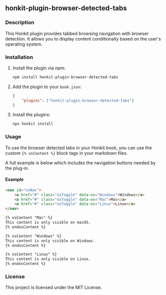 ## honkit-plugin-browser-detected-tabs

### Description
This Honkit plugin provides tabbed browsing navigation with browser detection. It allows you to display content conditionally based on the user's operating system.

### Installation
1. Install the plugin via npm:
    ```sh
    npm install honkit-plugin-browser-detected-tabs
    ```

2. Add the plugin to your `book.json`:
    ```json
    {
        "plugins": ["honkit-plugin-browser-detected-tabs"]
    }
    ```

3. Install the plugins:
    ```sh
    npx honkit install
    ```

### Usage
To use the browser detected tabs in your Honkit book, you can use the custom `{% osContent %}` block tags in your markdown files.

A full example is below which includes the navigation buttons needed by the plug-in.
#### Example
```markdown
<nav id="osNav">
    <a href="#" class="osToggle" data-os="Windows">Windows</a>
    <a href="#" class="osToggle" data-os="Mac">Mac</a>
    <a href="#" class="osToggle" data-os="Linux">Linux</a>
</nav>

{% osContent "Mac" %}
This content is only visible on macOS.
{% endosContent %}

{% osContent "Windows" %}
This content is only visible on Windows.
{% endosContent %}

{% osContent "Linux" %}
This content is only visible on Linux.
{% endosContent %}
```

### License
This project is licensed under the MIT License.